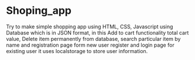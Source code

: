 # Shoping_app
Try to make simple shopping app using HTML, CSS, Javascript using Database which is in JSON format, in this Add to cart  functionality total cart value, Delete item permanently from database, search particular item by name and registration page form new user register and login page for existing user it uses localstorage to store user information.
